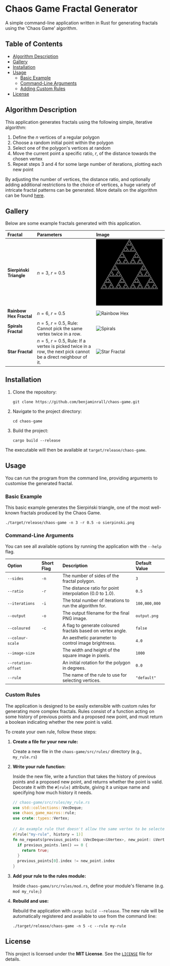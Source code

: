 # Chaos Game Fractal Generator

A simple command-line application written in Rust for generating fractals using the 'Chaos Game' algorithm.

## Table of Contents

- [Algorithm Description](#algorithm-description)
- [Gallery](#gallery)
- [Installation](#installation)
- [Usage](#usage)
  - [Basic Example](#basic-example)
  - [Command-Line Arguments](#command-line-arguments)
  - [Adding Custom Rules](#adding-custom-rules)
- [License](#license)

## Algorithm Description

This application generates fractals using the following simple, iterative algorithm:

1. Define the $n$ vertices of a regular polygon
2. Choose a random initial point within the polygon
3. Select one of the polygon's vertices at random
4. Move the current point a specific ratio, $r$, of the distance towards the chosen vertex
5. Repeat steps 3 and 4 for some large number of iterations, plotting each new point

By adjusting the number of vertices, the distance ratio, and optionally adding additional
restrictions to the choice of vertices, a huge variety of intricate fractal patterns can be generated. More details on the algorithm can be found [here](https://en.wikipedia.org/wiki/Chaos_game). 

## Gallery

Below are some example fractals generated with this application.

| Fractal                 | Parameters                                                                                                    | Image                                                    |
|:------------------------|:--------------------------------------------------------------------------------------------------------------|:---------------------------------------------------------|
| **Sierpiński Triangle** | $n=3$, $r=0.5$                                                                                                | ![Sierpiński Triangle](examples/sierpinski.png) |
| **Rainbow Hex Fractal** | $n=6$, $r=0.5$                                                                                                | ![Rainbow Hex](examples/rainbow_hex.png)                 |
| **Spirals Fractal**     | $n=5$, $r=0.5$, Rule: Cannot pick the same vertex twice in a row.                                             | ![Spirals](examples/spirals.png)                         |
| **Star Fractal**        | $n=5$, $r=0.5$, Rule: If a vertex is picked twice in a row, the next pick cannot be a direct neighbour of it. | ![Star Fractal](examples/star.png)                       |

## Installation

1. Clone the repository:
   ```shell
   git clone https://github.com/benjaminrall/chaos-game.git
   ```
2. Navigate to the project directory:
   ```shell
   cd chaos-game
   ```
3. Build the project:
   ```shell
   cargo build --release
   ```
The executable will then be available at `target/release/chaos-game`.

## Usage

You can run the program from the command line, providing arguments to customise the generated fractal.

### Basic Example

This basic example generates the Sierpiński triangle, one of the most well-known fractals
produced by the Chaos Game.
```shell
./target/release/chaos-game -n 3 -r 0.5 -o sierpinski.png
```

### Command-Line Arguments

You can see all available options by running the application with the `--help` flag.

| Option              | Short Flag | Description                                                 | Default Value |
|:--------------------|:-----------|:------------------------------------------------------------|:--------------|
| `--sides`           | `-n`       | The number of sides of the fractal polygon.                 | `3`           |
| `--ratio`           | `-r`       | The distance ratio for point interpolation (0.0 to 1.0).    | `0.5`         |
| `--iterations`      | `-i`       | The total number of iterations to run the algorithm for.    | `100,000,000` |
| `--output`          | `-o`       | The output filename for the final PNG image.                | `output.png`  |
| `--coloured`        | `-c`       | A flag to generate coloured fractals based on vertex angle. | `false`       |
| `--colour-scale`    |            | An aesthetic parameter to control image brightness.         | `4.0`         |
| `--image-size`      |            | The width and height of the square image in pixels.         | `1000`        |
| `--rotation-offset` |            | An initial rotation for the polygon in degrees.             | `0.0`         |
| `--rule`            |            | The name of the rule to use for selecting vertices.         | `"default"`   |

### Custom Rules
The application is designed to be easily extensible with custom rules for generating more complex fractals.
Rules consist of a function acting on some history of previous points and a proposed new point, and must
return a boolean indicating whether the new point is valid.

To create your own rule, follow these steps:

1. **Create a file for your new rule:**
    
    Create a new file in the `chaos-game/src/rules/` directory (e.g., `my_rule.rs`)

2. **Write your rule function:**
    
    Inside the new file, write a function that takes the history of previous points and a proposed new point, and
    returns whether the point is valid. Decorate it with the `#[rule]` attribute, giving it a unique name and
    specifying how much history it needs.
    ```rust
    // chaos-game/src/rules/my_rule.rs
    use std::collections::VecDeque;
    use chaos_game_macros::rule;
    use crate::types::Vertex;

    // An example rule that doesn't allow the same vertex to be selected twice in a row
    #[rule("my-rule", history = 1)]
    fn no_repeats(previous_points: &VecDeque<&Vertex>, new_point: &Vertex) -> bool {
      if previous_points.len() == 0 {
        return true;
      }
      previous_points[0].index != new_point.index
    }
    ```

3. **Add your rule to the rules module:**
    
    Inside `chaos-game/src/rules/mod.rs`, define your module's filename (e.g. `mod my_rule;`)

4. **Rebuild and use:**

    Rebuild the application with `cargo build --release`. The new rule will be automatically registered
    and available to use from the command line:
    ```shell
    ./target/release/chaos-game -n 5 -c --rule my-rule
    ```

## License

This project is licensed under the **MIT License**. See the [`LICENSE`](./LICENSE) file for details.
